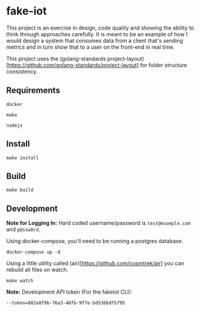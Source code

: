 # fake-iot

This project is an exercise in design, code quality and showing the ability to think through approaches carefully. It is meant to be an example of how I would design a system that consumes data from a client that's sending metrics and in turn show that to a user on the front-end in real time.

This project uses the (golang-standards project-layout)[https://github.com/golang-standards/project-layout] for folder structure consistency.

## Requirements

`docker`

`make`

`nodejs`

## Install

`make install`

## Build

`make build`

## Development

**Note for Logging In:** Hard coded username/password is `test@example.com` and `p@ssw0rd`.

Using docker-compose, you'll need to be running a postgres database.

`docker-compose up -d`

Using a little utility called (air)[https://github.com/cosmtrek/air] you can rebuild all files on watch.

`make watch`

**Note:** Development API token (For the fakeiot CLI):

`--token=882e8f9b-76a3-46fb-9f7e-bd536bdf5795`
